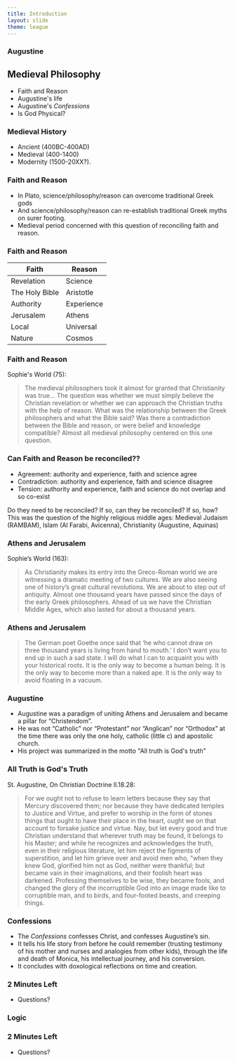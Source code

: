 ```yaml
---
title: Introduction
layout: slide
theme: league
---
```


<section data-background="/images/background-augustine.svg"><!--Day 1 begin-->
<section data-background="http://thecripplegate.com/wp-content/uploads/2012/09/Augustine.jpg" data-markdown><!--Intro slide begin-->

# Augustine

</section> <!--Intro slide end-->
<section data-markdown> 

## Medieval Philosophy
- Faith and Reason
- Augustine's life
- Augustine's _Confessions_
- Is God Physical? 


</section><section data-markdown>

### Medieval History

- Ancient (400BC-400AD)
- Medieval (400-1400)
- Modernity (1500-20XX?). 


### Faith and Reason

- In Plato, science/philosophy/reason can overcome traditional Greek gods
- And science/philosophy/reason can re-establish traditional Greek myths on surer footing. 
- Medieval period concerned with this question of reconciling faith and reason. 

</section><section data-markdown>

### Faith and Reason

| Faith          | Reason     |
|----------------|------------|
| Revelation     | Science    |
| The Holy Bible | Aristotle  |
| Authority      | Experience |
| Jerusalem      | Athens     |
| Local          | Universal  |
| Nature         | Cosmos     |



</section><section data-markdown>

### Faith and Reason

Sophie's World (75):

>The medieval philosophers took it almost for granted that Christianity was true... The question was whether we must simply believe the Christian revelation or whether we can approach the Christian truths with the help of reason. What was the relationship between the Greek philosophers and what the Bible said? Was there a contradiction between the Bible and reason, or were belief and knowledge compatible? Almost all medieval philosophy centered on this one question.

</section><section data-markdown>

### Can Faith and Reason be reconciled?? 

- Agreement: authority and experience, faith and science agree
- Contradiction: authority and experience, faith and science disagree
- Tension: authority and experience, faith and science do not overlap and so co-exist

Do they need to be reconciled? If so, can they be reconciled? If so, how? This was the question of the highly religious middle ages: Medieval Judaism (RAMBAM), Islam (Al Farabi, Avicenna), Christianity (Augustine, Aquinas)




</section><section data-markdown>

### Athens and Jerusalem 

Sophie’s World (163): 

>As Christianity makes its entry into the Greco-Roman world we are witnessing a dramatic meeting of two cultures. We are also seeing one of history’s great cultural revolutions. We are about to step out of antiquity. Almost one thousand years have passed since the days of the early Greek philosophers. Ahead of us we have the Christian Middle Ages, which also lasted for about a thousand years.






</section><section data-markdown>

### Athens and Jerusalem 

>The German poet Goethe once said that ‘he who cannot draw on three thousand years is living from hand to mouth.’ I don’t want you to end up in such a sad state. I will do what I can to acquaint you with your historical roots. It is the only way to become a human being. It is the only way to become more than a naked ape. It is the only way to avoid floating in a vacuum.


</section><section data-markdown>

### Augustine

- Augustine was a paradigm of uniting Athens and Jerusalem and became a pillar for “Christendom”.
- He was not “Catholic” nor “Protestant” nor “Anglican” nor “Orthodox” at the time there was only the one holy, catholic (little c) and apostolic church.
- His project was summarized in the motto "All truth is God's truth"

</section><section data-markdown>

### All Truth is God's Truth 

St. Augustine, On Christian Doctrine II.18.28: 

>For we ought not to refuse to learn letters because they say that Mercury discovered them; nor because they have dedicated temples to Justice and Virtue, and prefer to worship in the form of stones things that ought to have their place in the heart, ought we on that account to forsake justice and virtue. Nay, but let every good and true Christian understand that wherever truth may be found, it belongs to his Master; and while he recognizes and acknowledges the truth, even in their religious literature, let him reject the figments of superstition, and let him grieve over and avoid men who, “when they knew God, glorified him not as God, neither were thankful; but became vain in their imaginations, and their foolish heart was darkened. Professing themselves to be wise, they became fools, and changed the glory of the incorruptible God into an image made like to corruptible man, and to birds, and four-footed beasts, and creeping things.

### Confessions

- The _Confessions_ confesses Christ, and confesses Augustine’s sin.
- It tells his life story from before he could remember (trusting testimony of his mother and nurses and analogies from other kids), through the life and death of Monica, his intellectual journey, and his conversion.
- It concludes with doxological reflections on time and creation.


</section><section data-markdown>

### 2 Minutes Left
* Questions?





</section>
</section><!--Day 1 end-->





<section><!--Day 2, begin-->
<section data-background="" data-markdown>

# Logic

</section><section data-markdown>

### 

</section><section data-markdown>

### 





</section><section data-markdown>

###






</section><section data-markdown>

###








### 2 Minutes Left
* Questions?

</section>
</section><!--Day 2 end-->
